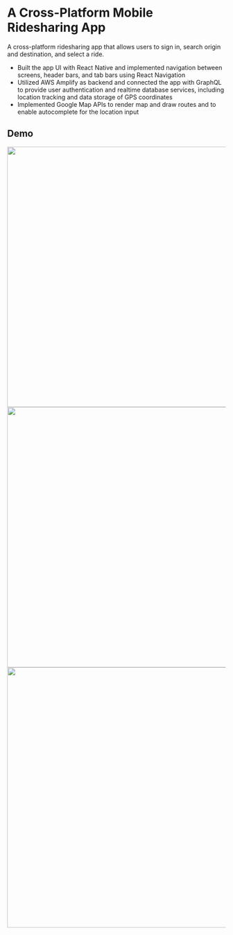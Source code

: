 # A Cross-Platform Mobile Ridesharing App
 A cross-platform ridesharing app that allows users to sign in, search origin and destination, and select a ride. 

* Built the app UI with React Native and implemented navigation between screens, header bars, and tab bars using React Navigation
* Utilized AWS Amplify as backend and connected the app with GraphQL to provide user authentication and realtime database services, including location tracking and data storage of GPS coordinates
* Implemented Google Map APIs to render map and draw routes and to enable autocomplete for the location input

 ## Demo
<image src="./demo/Home-map.gif" height="600"/>
<image src="./demo/Location-search.gif" height="600"/>
<image src="./demo/Route-map.gif" height="600"/>
